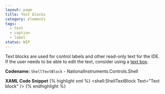 ```yaml
---
layout: page
title: Text blocks
category: elements
tags:
  - text
  - caption
  - label
status: WIP
---
```


Text blocks are used for control labels and other read-only text for the IDE. If the user needs to be able to edit the text, consider using a [text box](../text-boxes/).

**Codename:** `ShellTextBlock` - NationalInstruments.Controls.Shell

**XAML Code Snippet**
{% highlight xml %}
<shell:ShellTextBlock Text="Text block" />
{% endhighlight %}
